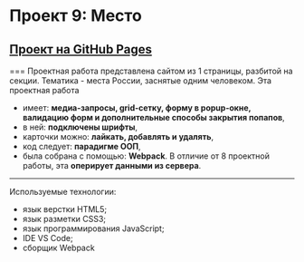 # Проект 9: Место
## [Проект на GitHub Pages](https://rudolfignatyev.github.io/mesto/ "Место")
===
Проектная работа представлена сайтом из 1 страницы, разбитой на секции. Тематика - места России, заснятые одним человеком. Эта проектная работа
* имеет: **медиа-запросы, grid-сетку, форму в popup-окне, валидацию форм и дополнительные способы закрытия попапов**,
* в ней: **подключены шрифты**,
* карточки можно: **лайкать, добавлять и удалять**,
* код следует: **парадигме ООП**,
* была собрана с помощью: **Webpack**.
В отличие от 8 проектной работы, эта **оперирует данными из сервера**.
---
Используемые технологии:
* язык верстки HTML5;
* язык разметки CSS3;
* язык программирования JavaScript;
* IDE VS Code;
* сборщик Webpack
